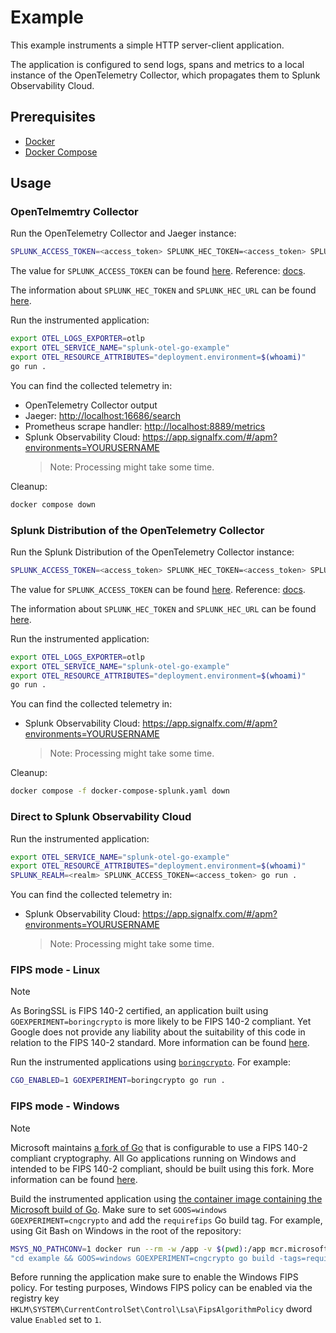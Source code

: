 # Example

This example instruments a simple HTTP server-client application.

The application is configured to send logs, spans and metrics
to a local instance of the OpenTelemetry Collector,
which propagates them to Splunk Observability Cloud.

## Prerequisites

- [Docker](https://docs.docker.com/engine/install/)
- [Docker Compose](https://docs.docker.com/compose/install/)

## Usage

### OpenTelmemtry Collector

Run the OpenTelemetry Collector and Jaeger instance:

```sh
SPLUNK_ACCESS_TOKEN=<access_token> SPLUNK_HEC_TOKEN=<access_token> SPLUNK_HEC_URL=<url> docker compose up -d
```

The value for `SPLUNK_ACCESS_TOKEN` can be found
[here](https://app.signalfx.com/o11y/#/organization/current?selectedKeyValue=sf_section:accesstokens).
Reference: [docs](https://docs.splunk.com/Observability/admin/authentication-tokens/api-access-tokens.html#admin-api-access-tokens).

The information about `SPLUNK_HEC_TOKEN` and `SPLUNK_HEC_URL` can be found
[here](https://docs.splunk.com/observability/en/gdi/opentelemetry/components/splunk-hec-exporter.html#splunk-hec-token-and-endpoint).

Run the instrumented application:

```sh
export OTEL_LOGS_EXPORTER=otlp
export OTEL_SERVICE_NAME="splunk-otel-go-example"
export OTEL_RESOURCE_ATTRIBUTES="deployment.environment=$(whoami)"
go run .
```

You can find the collected telemetry in:

- OpenTelemetry Collector output
- Jaeger: <http://localhost:16686/search>
- Prometheus scrape handler: <http://localhost:8889/metrics>
- Splunk Observability Cloud: <https://app.signalfx.com/#/apm?environments=YOURUSERNAME>
  > Note: Processing might take some time.

Cleanup:

```sh
docker compose down
```

### Splunk Distribution of the OpenTelemetry Collector

Run the Splunk Distribution of the OpenTelemetry Collector instance:

```sh
SPLUNK_ACCESS_TOKEN=<access_token> SPLUNK_HEC_TOKEN=<access_token> SPLUNK_HEC_URL=<url> docker compose -f docker-compose-splunk.yaml up -d
```

The value for `SPLUNK_ACCESS_TOKEN` can be found
[here](https://app.signalfx.com/o11y/#/organization/current?selectedKeyValue=sf_section:accesstokens).
Reference: [docs](https://docs.splunk.com/Observability/admin/authentication-tokens/api-access-tokens.html#admin-api-access-tokens).

The information about `SPLUNK_HEC_TOKEN` and `SPLUNK_HEC_URL` can be found
[here](https://docs.splunk.com/observability/en/gdi/opentelemetry/components/splunk-hec-exporter.html#splunk-hec-token-and-endpoint).

Run the instrumented application:

```sh
export OTEL_LOGS_EXPORTER=otlp
export OTEL_SERVICE_NAME="splunk-otel-go-example"
export OTEL_RESOURCE_ATTRIBUTES="deployment.environment=$(whoami)"
go run .
```

You can find the collected telemetry in:

- Splunk Observability Cloud: <https://app.signalfx.com/#/apm?environments=YOURUSERNAME>
  > Note: Processing might take some time.

Cleanup:

```sh
docker compose -f docker-compose-splunk.yaml down
```

### Direct to Splunk Observability Cloud

Run the instrumented application:

```sh
export OTEL_SERVICE_NAME="splunk-otel-go-example"
export OTEL_RESOURCE_ATTRIBUTES="deployment.environment=$(whoami)"
SPLUNK_REALM=<realm> SPLUNK_ACCESS_TOKEN=<access_token> go run .
```

You can find the collected telemetry in:

- Splunk Observability Cloud: <https://app.signalfx.com/#/apm?environments=YOURUSERNAME>
  > Note: Processing might take some time.

### FIPS mode - Linux

> [!NOTE]
> As BoringSSL is FIPS 140-2 certified, an application built using `GOEXPERIMENT=boringcrypto`
> is more likely to be FIPS 140-2 compliant.
> Yet Google does not provide any liability about the suitability of this code
> in relation to the FIPS 140-2 standard.
> More information can be found [here](https://go.dev/src/crypto/internal/boring/README).

Run the instrumented applications using
[`boringcrypto`](https://github.com/microsoft/go/blob/microsoft/main/eng/doc/fips/README.md#go-fips-compliance).
For example:

```sh
CGO_ENABLED=1 GOEXPERIMENT=boringcrypto go run .
```

### FIPS mode - Windows

> [!NOTE]
> Microsoft maintains [a fork of Go](https://github.com/microsoft/go)
> that is configurable to use a FIPS 140-2 compliant cryptography.
> All Go applications running on Windows and intended to be
> FIPS 140-2 compliant, should be built using this fork.
> More information can be found [here](https://github.com/microsoft/go/tree/microsoft/main/eng/doc/fips).

Build the instrumented application using
[the container image containing the Microsoft build of Go](https://github.com/microsoft/go-images).
Make sure to set `GOOS=windows GOEXPERIMENT=cngcrypto`
and add the `requirefips` Go build tag.
For example, using Git Bash on Windows in the root of the repository:

```sh
MSYS_NO_PATHCONV=1 docker run --rm -w /app -v $(pwd):/app mcr.microsoft.com/oss/go/microsoft/golang sh -c \
"cd example && GOOS=windows GOEXPERIMENT=cngcrypto go build -tags=requirefips"
```

Before running the application make sure to enable the Windows FIPS policy.
For testing purposes, Windows FIPS policy can be enabled via the registry key `HKLM\SYSTEM\CurrentControlSet\Control\Lsa\FipsAlgorithmPolicy`
dword value `Enabled` set to `1`.
